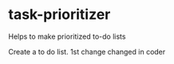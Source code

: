 # task-prioritizer
Helps to make prioritized to-do lists

Create a to do list.
1st change
changed in coder